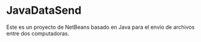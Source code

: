 # JavaDataSend

Este es un proyecto de NetBeans basado en Java para el envío de archivos entre dos computadoras.
